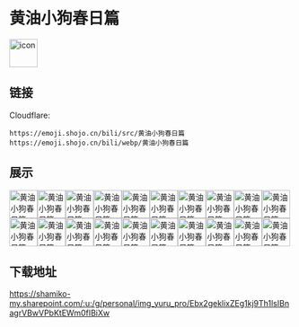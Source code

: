 # 黄油小狗春日篇
<img src="https://emoji.shojo.cn/bili/src/黄油小狗春日篇/icon.png" width="50" height="50" alt="icon">

## 链接
Cloudflare:
```
https://emoji.shojo.cn/bili/src/黄油小狗春日篇
https://emoji.shojo.cn/bili/webp/黄油小狗春日篇
```
## 展示
<img src="https://emoji.shojo.cn/bili/src/黄油小狗春日篇/黄油小狗春日篇-棒.png" width="50" height="50" alt="黄油小狗春日篇-棒"><img src="https://emoji.shojo.cn/bili/src/黄油小狗春日篇/黄油小狗春日篇-抱抱.png" width="50" height="50" alt="黄油小狗春日篇-抱抱"><img src="https://emoji.shojo.cn/bili/src/黄油小狗春日篇/黄油小狗春日篇-不.png" width="50" height="50" alt="黄油小狗春日篇-不"><img src="https://emoji.shojo.cn/bili/src/黄油小狗春日篇/黄油小狗春日篇-倒.png" width="50" height="50" alt="黄油小狗春日篇-倒"><img src="https://emoji.shojo.cn/bili/src/黄油小狗春日篇/黄油小狗春日篇-烦.png" width="50" height="50" alt="黄油小狗春日篇-烦"><img src="https://emoji.shojo.cn/bili/src/黄油小狗春日篇/黄油小狗春日篇-汗.png" width="50" height="50" alt="黄油小狗春日篇-汗"><img src="https://emoji.shojo.cn/bili/src/黄油小狗春日篇/黄油小狗春日篇-喝茶.png" width="50" height="50" alt="黄油小狗春日篇-喝茶"><img src="https://emoji.shojo.cn/bili/src/黄油小狗春日篇/黄油小狗春日篇-怀疑.png" width="50" height="50" alt="黄油小狗春日篇-怀疑"><img src="https://emoji.shojo.cn/bili/src/黄油小狗春日篇/黄油小狗春日篇-惊了.png" width="50" height="50" alt="黄油小狗春日篇-惊了"><img src="https://emoji.shojo.cn/bili/src/黄油小狗春日篇/黄油小狗春日篇-鞠躬.png" width="50" height="50" alt="黄油小狗春日篇-鞠躬"><img src="https://emoji.shojo.cn/bili/src/黄油小狗春日篇/黄油小狗春日篇-快逃.png" width="50" height="50" alt="黄油小狗春日篇-快逃"><img src="https://emoji.shojo.cn/bili/src/黄油小狗春日篇/黄油小狗春日篇-升天.png" width="50" height="50" alt="黄油小狗春日篇-升天"><img src="https://emoji.shojo.cn/bili/src/黄油小狗春日篇/黄油小狗春日篇-睡了.png" width="50" height="50" alt="黄油小狗春日篇-睡了"><img src="https://emoji.shojo.cn/bili/src/黄油小狗春日篇/黄油小狗春日篇-喂.png" width="50" height="50" alt="黄油小狗春日篇-喂"><img src="https://emoji.shojo.cn/bili/src/黄油小狗春日篇/黄油小狗春日篇-问号.png" width="50" height="50" alt="黄油小狗春日篇-问号"><img src="https://emoji.shojo.cn/bili/src/黄油小狗春日篇/黄油小狗春日篇-无聊.png" width="50" height="50" alt="黄油小狗春日篇-无聊"><img src="https://emoji.shojo.cn/bili/src/黄油小狗春日篇/黄油小狗春日篇-无语.png" width="50" height="50" alt="黄油小狗春日篇-无语"><img src="https://emoji.shojo.cn/bili/src/黄油小狗春日篇/黄油小狗春日篇-咬.png" width="50" height="50" alt="黄油小狗春日篇-咬"><img src="https://emoji.shojo.cn/bili/src/黄油小狗春日篇/黄油小狗春日篇-晕.png" width="50" height="50" alt="黄油小狗春日篇-晕"><img src="https://emoji.shojo.cn/bili/src/黄油小狗春日篇/黄油小狗春日篇-真香.png" width="50" height="50" alt="黄油小狗春日篇-真香">

## 下载地址

https://shamiko-my.sharepoint.com/:u:/g/personal/img_yuru_pro/Ebx2geklixZEg1kj9Th1lsIBnagrVBwVPbKtEWm0fIBiXw